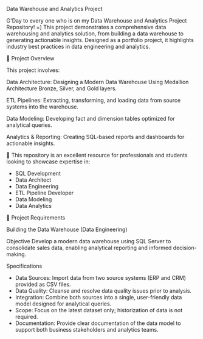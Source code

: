 Data Warehouse and Analytics Project

G'Day to every one who is on my Data Warehouse and Analytics Project Repository! =) 
This project demonstrates a comprehensive data warehousing and analytics solution, from building a data warehouse to generating actionable insights. Designed as a portfolio project, it highlights industry best practices in data engineering and analytics.

📘 Project Overview

This project involves:

Data Architecture: Designing a Modern Data Warehouse Using Medallion Architecture Bronze, Silver, and Gold layers.

ETL Pipelines: Extracting, transforming, and loading data from source systems into the warehouse.

Data Modeling: Developing fact and dimension tables optimized for analytical queries.

Analytics & Reporting: Creating SQL-based reports and dashboards for actionable insights.

🎯 This repository is an excellent resource for professionals and students looking to showcase expertise in:

* SQL Development
* Data Architect
* Data Engineering
* ETL Pipeline Developer
* Data Modeling
* Data Analytics

🚀 Project Requirements

Building the Data Warehouse (Data Engineering)

Objective
Develop a modern data warehouse using SQL Server to consolidate sales data, enabling analytical reporting and informed decision-making.

Specifications
* Data Sources: Import data from two source systems (ERP and CRM) provided as CSV files.
* Data Quality: Cleanse and resolve data quality issues prior to analysis.
* Integration: Combine both sources into a single, user-friendly data model designed for analytical queries.
* Scope: Focus on the latest dataset only; historization of data is not required.
* Documentation: Provide clear documentation of the data model to support both business stakeholders and analytics teams.







